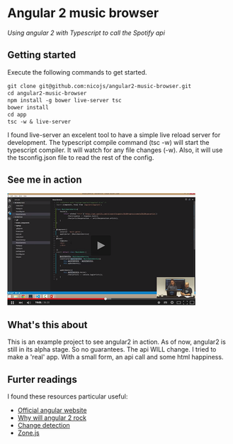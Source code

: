 Angular 2 music browser
=======================
*Using angular 2 with Typescript to call the Spotify api*


Getting started
----
Execute the following commands to get started.
```
git clone git@github.com:nicojs/angular2-music-browser.git
cd angular2-music-browser
npm install -g bower live-server tsc
bower install
cd app
tsc -w & live-server
```
I found live-server an excelent tool to have a simple live reload server for development.
The typescript compile command (tsc -w) will start the typescript compiler. It will watch for any file changes (-w). Also, it will use the tsconfig.json file to read the rest of the config. 

See me in action
-----
[![Explanation on youtube](youtube.png "Logo Title Text 1")](https://www.youtube.com/watch?v=QYqv0Yrsjq4)


What's this about
----
This is an example project to see angular2 in action. As of now, angular2 is still in its alpha stage. So no guarantees. The api WILL change.
I tried to make a 'real' app. With a small form, an api call and some html happiness.


Furter readings
----
I found these resources particular useful:
* [Official angular website](http://angular.io)
* [Why will angular 2 rock](http://angular-tips.com/blog/2015/06/why-will-angular-2-rock/)
* [Change detection](http://victorsavkin.com/post/110170125256/change-detection-in-angular-2)
* [Zone.js](https://github.com/btford/zone.js/)
